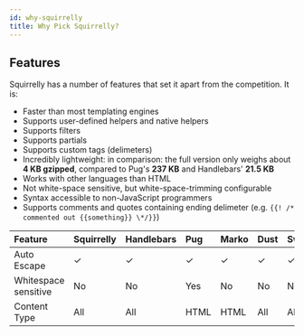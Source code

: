 ```yaml
---
id: why-squirrelly
title: Why Pick Squirrelly?
---
```


## Features

Squirrelly has a number of features that set it apart from the competition. It is:

- Faster than most templating engines
- Supports user-defined helpers and native helpers
- Supports filters
- Supports partials
- Supports custom tags (delimeters)
- Incredibly lightweight: in comparison: the full version only weighs about **4 KB gzipped**, compared to Pug's **237 KB** and Handlebars' **21.5 KB**
- Works with other languages than HTML
- Not white-space sensitive, but white-space-trimming configurable
- Syntax accessible to non-JavaScript programmers
- Supports comments and quotes containing ending delimeter (e.g. `{{! /* commented out {{something}} \*/}}`)

| **Feature**          | **Squirrelly** | Handlebars | Pug  | Marko | Dust | Swig |
| :------------------- | :------------- | :--------- | :--- | :---- | :--- | :--- |
| Auto Escape          | ✓              | ✓          | ✓    | ✓     | ✓    | ✓    |
| Whitespace sensitive | No             | No         | Yes  | No    | No   | No   |
| Content Type         | All            | All        | HTML | HTML  | All  | All  |
